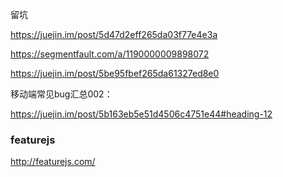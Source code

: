 留坑

https://juejin.im/post/5d47d2eff265da03f77e4e3a

https://segmentfault.com/a/1190000009898072

https://juejin.im/post/5be95fbef265da61327ed8e0

移动端常见bug汇总002：

https://juejin.im/post/5b163eb5e51d4506c4751e44#heading-12  



### featurejs

http://featurejs.com/

